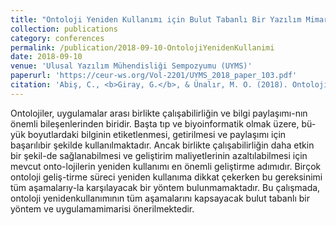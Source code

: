 ```yaml
---
title: "Ontoloji Yeniden Kullanımı için Bulut Tabanlı Bir Yazılım Mimarisinin Gerçekleştirilmesi"
collection: publications
category: conferences
permalink: /publication/2018-09-10-OntolojiYenidenKullanimi
date: 2018-09-10
venue: 'Ulusal Yazılım Mühendisliği Sempozyumu (UYMS)'
paperurl: 'https://ceur-ws.org/Vol-2201/UYMS_2018_paper_103.pdf'
citation: 'Abiş, C., <b>Giray, G.</b>, & Ünalır, M. O. (2018). Ontoloji Yeniden Kullanımı için Bulut Tabanlı Bir Yazılım Mimarisinin Gerçekleştirilmesi. <i>2018 Ulusal Yazılım Mühendisliği Sempozyumu (UYMS)</i>'
---
```


Ontolojiler, uygulamalar arası birlikte çalışabilirliğin ve bilgi paylaşımı-nın önemli bileşenlerinden biridir. Başta tıp ve biyoinformatik olmak üzere, bü-yük boyutlardaki bilginin etiketlenmesi, getirilmesi ve paylaşımı için başarılıbir şekilde kullanılmaktadır. Ancak birlikte çalışabilirliğin daha etkin bir şekil-de sağlanabilmesi ve geliştirim maliyetlerinin azaltılabilmesi için mevcut onto-lojilerin yeniden kullanımı en önemli geliştirme adımıdır. Birçok ontoloji geliş-tirme süreci yeniden kullanıma dikkat çekerken bu gereksinimi tüm aşamalarıy-la karşılayacak bir yöntem bulunmamaktadır. Bu çalışmada, ontoloji yenidenkullanımının tüm aşamalarını kapsayacak bulut tabanlı bir yöntem ve uygulamamimarisi önerilmektedir.
